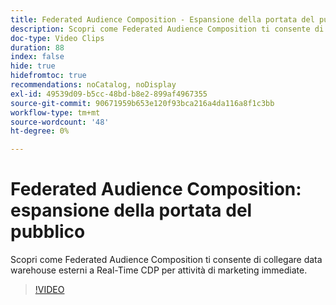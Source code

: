 ```yaml
---
title: Federated Audience Composition - Espansione della portata del pubblico
description: Scopri come Federated Audience Composition ti consente di collegare data warehouse esterni a Real-Time CDP per attività di marketing immediate.
doc-type: Video Clips
duration: 88
index: false
hide: true
hidefromtoc: true
recommendations: noCatalog, noDisplay
exl-id: 49539d09-b5cc-48bd-b8e2-899af4967355
source-git-commit: 90671959b653e120f93bca216a4da116a8f1c3bb
workflow-type: tm+mt
source-wordcount: '48'
ht-degree: 0%

---
```


# Federated Audience Composition: espansione della portata del pubblico

Scopri come Federated Audience Composition ti consente di collegare data warehouse esterni a Real-Time CDP per attività di marketing immediate.

<!-- 62_S508_3442517_87_federated-audience-composition-expanding-audience-reach -->
>[!VIDEO](https://video.tv.adobe.com/v/3459799/?learn=on&enablevpops=true&captions=ita)

